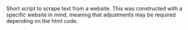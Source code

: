 Short script to scrape text from a website. 
This was constructed with a specific website in mind, meaning that adjustments may be required depending on the html code. 
